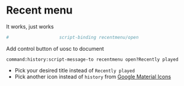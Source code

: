 # Recent menu

It works, just works

```ini
#                   script-binding recentmenu/open                      #! Recently played
```
Add control button of uosc to document

```
command:history:script-message-to recentmenu open?Recently played
```
* Pick your desired title instead of `Recently played`
* Pick another icon instead of `history` from [Google Material Icons](https://fonts.google.com/icons?selected=Material+Icons)
